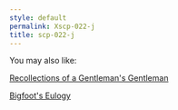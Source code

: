 ```yaml
---
style: default
permalink: Xscp-022-j
title: scp-022-j
---
```

You may also like:

[Recollections of a Gentleman's Gentleman](http://scp-wiki.net/recollections-of-a-gentleman-s-gentleman)

[Bigfoot's Eulogy](http://scp-wiki.net/bigfoot-s-eulogy)
